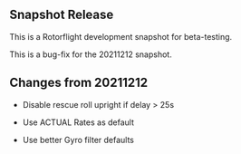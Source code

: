 ## Snapshot Release

This is a Rotorflight development snapshot for beta-testing.

This is a bug-fix for the 20211212 snapshot.

## Changes from 20211212

- Disable rescue roll upright if delay > 25s

- Use ACTUAL Rates as default

- Use better Gyro filter defaults
